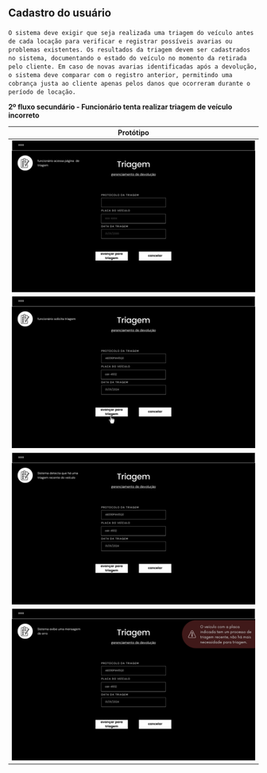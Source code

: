 ## Cadastro do usuário

`O sistema deve exigir que seja realizada uma triagem do veículo antes de cada locação para verificar e registrar possíveis avarias ou problemas existentes. Os resultados da triagem devem ser cadastrados no sistema, documentando o estado do veículo no momento da retirada pelo cliente. Em caso de novas avarias identificadas após a devolução, o sistema deve comparar com o registro anterior, permitindo uma cobrança justa ao cliente apenas pelos danos que ocorreram durante o período de locação.`

**2º fluxo secundário - Funcionário tenta realizar triagem de veículo incorreto**

| Protótipo |
| --- |
| ![](../img-fluxos/req-10/18.png) |
| ![](../img-fluxos/req-10/19.png) |
| ![](../img-fluxos/req-10/20.png) |
| ![](../img-fluxos/req-10/21.png) |
